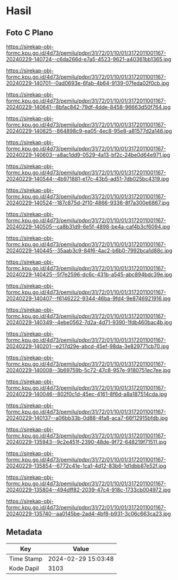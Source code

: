 # Hasil

## Foto C Plano

https://sirekap-obj-formc.kpu.go.id/4d73/pemilu/pdpr/31/72/01/10/01/3172011001167-20240229-140724--c6da266d-e7a5-4523-9621-a40361bb1365.jpg

https://sirekap-obj-formc.kpu.go.id/4d73/pemilu/pdpr/31/72/01/10/01/3172011001167-20240229-140701--0ad0693e-6fab-4b64-9139-07feda02f0cb.jpg

https://sirekap-obj-formc.kpu.go.id/4d73/pemilu/pdpr/31/72/01/10/01/3172011001167-20240229-140641--8bfac842-79df-4dde-8458-96663d50f764.jpg

https://sirekap-obj-formc.kpu.go.id/4d73/pemilu/pdpr/31/72/01/10/01/3172011001167-20240229-140625--864898c9-ea05-4ec8-95e8-a81577d2a146.jpg

https://sirekap-obj-formc.kpu.go.id/4d73/pemilu/pdpr/31/72/01/10/01/3172011001167-20240229-140603--a8ac1dd9-0529-4a13-bf2c-24be0d64e971.jpg

https://sirekap-obj-formc.kpu.go.id/4d73/pemilu/pdpr/31/72/01/10/01/3172011001167-20240229-140544--4b971881-e17c-43b5-ad51-7db025bc4319.jpg

https://sirekap-obj-formc.kpu.go.id/4d73/pemilu/pdpr/31/72/01/10/01/3172011001167-20240229-140524--187c875d-2f10-4866-9336-8f7a300e6867.jpg

https://sirekap-obj-formc.kpu.go.id/4d73/pemilu/pdpr/31/72/01/10/01/3172011001167-20240229-140505--ca8b31d9-6e5f-4898-be4a-caf4b3cf6094.jpg

https://sirekap-obj-formc.kpu.go.id/4d73/pemilu/pdpr/31/72/01/10/01/3172011001167-20240229-140445--35aab3c9-84f6-4ac2-b6b0-7992bca1d88c.jpg

https://sirekap-obj-formc.kpu.go.id/4d73/pemilu/pdpr/31/72/01/10/01/3172011001167-20240229-140425--5f7e2596-dc6c-431b-a545-abc894bdc39e.jpg

https://sirekap-obj-formc.kpu.go.id/4d73/pemilu/pdpr/31/72/01/10/01/3172011001167-20240229-140407--f6146222-9344-46ba-9fd4-9e8746921916.jpg

https://sirekap-obj-formc.kpu.go.id/4d73/pemilu/pdpr/31/72/01/10/01/3172011001167-20240229-140349--4ebe0562-7d2a-4d71-9390-1fdb460bac4b.jpg

https://sirekap-obj-formc.kpu.go.id/4d73/pemilu/pdpr/31/72/01/10/01/3172011001167-20240229-140201--e217d29e-abcd-45ef-98da-3e829771cb70.jpg

https://sirekap-obj-formc.kpu.go.id/4d73/pemilu/pdpr/31/72/01/10/01/3172011001167-20240229-140008--3b69759b-5c72-47c8-957e-9180751ec7ee.jpg

https://sirekap-obj-formc.kpu.go.id/4d73/pemilu/pdpr/31/72/01/10/01/3172011001167-20240229-140046--802f0c1d-45ec-4161-8f6d-a8a187514cda.jpg

https://sirekap-obj-formc.kpu.go.id/4d73/pemilu/pdpr/31/72/01/10/01/3172011001167-20240229-140137--a06bb33b-0d88-4fa8-aca7-66f12915bfdb.jpg

https://sirekap-obj-formc.kpu.go.id/4d73/pemilu/pdpr/31/72/01/10/01/3172011001167-20240229-135943--9c2e451f-2390-48de-9f72-648219f71511.jpg

https://sirekap-obj-formc.kpu.go.id/4d73/pemilu/pdpr/31/72/01/10/01/3172011001167-20240229-135854--6772c41e-1ca1-4d12-83b6-1d1dbb87e52f.jpg

https://sirekap-obj-formc.kpu.go.id/4d73/pemilu/pdpr/31/72/01/10/01/3172011001167-20240229-135804--494dff82-2039-47c4-918c-1733cb004972.jpg

https://sirekap-obj-formc.kpu.go.id/4d73/pemilu/pdpr/31/72/01/10/01/3172011001167-20240229-135740--aa0145be-2ad4-4bf8-b931-3c06c663ca23.jpg


## Metadata

| Key        | Value               |
| ---------- | ------------------- |
| Time Stamp | 2024-02-29 15:03:48 |
| Kode Dapil | 3103                |



